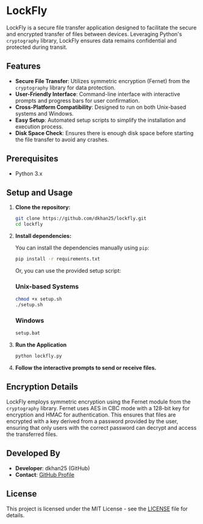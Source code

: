 # LockFly

LockFly is a secure file transfer application designed to facilitate the secure and encrypted transfer of files between devices. Leveraging Python's `cryptography` library, LockFly ensures data remains confidential and protected during transit.

## Features

- **Secure File Transfer**: Utilizes symmetric encryption (Fernet) from the `cryptography` library for data protection.
- **User-Friendly Interface**: Command-line interface with interactive prompts and progress bars for user confirmation.
- **Cross-Platform Compatibility**: Designed to run on both Unix-based systems and Windows.
- **Easy Setup**: Automated setup scripts to simplify the installation and execution process.
- **Disk Space Check**: Ensures there is enough disk space before starting the file transfer to avoid any crashes.

## Prerequisites

- Python 3.x

## Setup and Usage

1. **Clone the repository:**
    ```sh
    git clone https://github.com/dkhan25/lockfly.git
    cd lockfly
    ```

2. **Install dependencies:**

    You can install the dependencies manually using `pip`:

    ```sh
    pip install -r requirements.txt
    ```

    Or, you can use the provided setup script:

    ### Unix-based Systems
    ```sh
    chmod +x setup.sh
    ./setup.sh
    ```

    ### Windows
    ```bat
    setup.bat
    ```

3. **Run the Application**
    ```sh
    python lockfly.py
    ```
    
5. **Follow the interactive prompts to send or receive files.**

## Encryption Details

LockFly employs symmetric encryption using the Fernet module from the `cryptography` library. Fernet uses AES in CBC mode with a 128-bit key for encryption and HMAC for authentication. This ensures that files are encrypted with a key derived from a password provided by the user, ensuring that only users with the correct password can decrypt and access the transferred files.

## Developed By

- **Developer**: dkhan25 (GitHub)
- **Contact**: [GitHub Profile](https://github.com/dkhan25)

## License

This project is licensed under the MIT License - see the [LICENSE](LICENSE) file for details.

